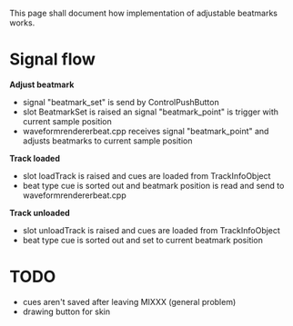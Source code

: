 This page shall document how implementation of adjustable beatmarks
works.

# Signal flow

**Adjust beatmark**

  - signal "beatmark\_set" is send by ControlPushButton
  - slot BeatmarkSet is raised an signal "beatmark\_point" is trigger
    with current sample position
  - waveformrendererbeat.cpp receives signal "beatmark\_point" and
    adjusts beatmarks to current sample position

**Track loaded**

  - slot loadTrack is raised and cues are loaded from TrackInfoObject
  - beat type cue is sorted out and beatmark position is read and send
    to waveformrendererbeat.cpp

**Track unloaded**

  - slot unloadTrack is raised and cues are loaded from TrackInfoObject
  - beat type cue is sorted out and set to current beatmark position

# TODO

  - cues aren't saved after leaving MIXXX (general problem)
  - drawing button for skin
